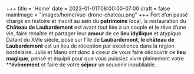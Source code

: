 +++
title = 'Home'
date = 2023-01-01T08:00:00-07:00
draft = false
mainImage = "images/home/vue-drone-chateau.png"
+++
Fort d’un passé chargé en histoire et inscrit au sein du **patrimoine** local, la restauration du **Château de Laubardemont** est avant tout liée à un couple et le rêve d’une vie, faire renaître et partager leur **amour** de ce **lieu idyllique** et atypique.
&nbsp;
Datant du XVIe siècle, posé sur l’île de **Laubardemont, le château de Laubardemont** est un lieu de réception  par excellence dans la région bordelaise.
Julia et Manu ont donc à coeur de vous faire découvrir ce **lieu magique**, pensé et équipé pour que vous puissiez vivre pleinement votre ****évènement** et faire de votre **séjour** un souvenir inoubliable.